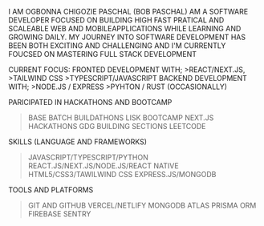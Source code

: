   I AM OGBONNA CHIGOZIE PASCHAL (BOB PASCHAL) AM A SOFTWARE DEVELOPER FOCUSED ON BUILDING HIGH FAST PRATICAL AND SCALEABLE WEB AND MOBILEAPPLICATIONS WHILE LEARNING AND GROWING DAILY. MY JOURNEY INTO SOFTWARE DEVELOPMENT HAS BEEN BOTH EXCITING 
  AND CHALLENGING AND I'M CURRENTLY FOUCSED ON MASTERING FULL STACK DEVELOPMENT 

  CURRENT FOCUS: 
  FRONTED DEVELOPMENT WITH; 
    >REACT/NEXT.JS, 
    >TAILWIND CSS 
    >TYPESCRIPT/JAVASCRIPT
  BACKEND DEVELOPMENT WITH;
    >NODE.JS / EXPRESS
    >PYHTON / RUST (OCCASIONALLY)

PARICIPATED IN HACKATHONS AND BOOTCAMP 
  >BASE BATCH BUILDATHONS
  >LISK BOOTCAMP
  >NEXT.JS HACKATHONS
  >GDG BUILDING SECTIONS
  > LEETCODE

SKILLS (LANGUAGE AND FRAMEWORKS)
  >JAVASCRIPT/TYPESCRIPT/PYTHON
  >REACT.JS/NEXT.JS/NODE.JS/REACT NATIVE
  >HTML5/CSS3/TAWILWIND CSS
  >EXPRESS.JS/MONGODB

TOOLS AND PLATFORMS 
  >GIT AND GITHUB
  >VERCEL/NETLIFY
  >MONGODB ATLAS
  > PRISMA ORM
  > FIREBASE
  > SENTRY
